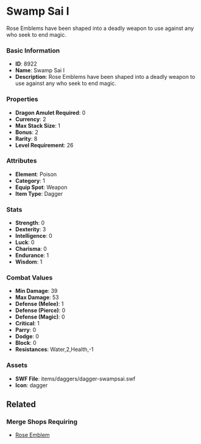 # Swamp Sai I

Rose Emblems have been shaped into a deadly weapon to use against any who seek to end magic.

### Basic Information

- **ID**: 8922
- **Name**: Swamp Sai I
- **Description**: Rose Emblems have been shaped into a deadly weapon to use against any who seek to end magic.

### Properties

- **Dragon Amulet Required**: 0
- **Currency**: 2
- **Max Stack Size**: 1
- **Bonus**: 2
- **Rarity**: 8
- **Level Requirement**: 26

### Attributes

- **Element**: Poison
- **Category**: 1
- **Equip Spot**: Weapon
- **Item Type**: Dagger

### Stats

- **Strength**: 0
- **Dexterity**: 3
- **Intelligence**: 0
- **Luck**: 0
- **Charisma**: 0
- **Endurance**: 1
- **Wisdom**: 1

### Combat Values

- **Min Damage**: 39
- **Max Damage**: 53
- **Defense (Melee)**: 1
- **Defense (Pierce)**: 0
- **Defense (Magic)**: 0
- **Critical**: 1
- **Parry**: 0
- **Dodge**: 0
- **Block**: 0
- **Resistances**: Water,2,Health,-1

### Assets

- **SWF File**: items/daggers/dagger-swampsai.swf
- **Icon**: dagger

## Related

### Merge Shops Requiring

- [Rose Emblem](../merge-shops/131-rose-emblem.md)

